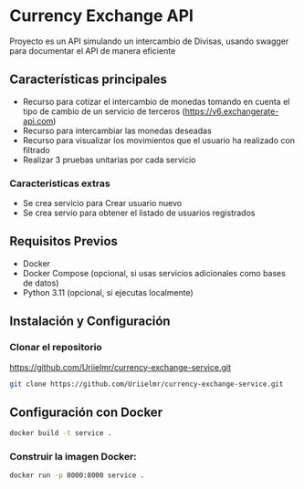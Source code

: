 # Currency Exchange API

Proyecto es un API simulando un intercambio de Divisas, usando swagger para documentar el API de manera eficiente

## Características principales

* Recurso para cotizar el intercambio de monedas tomando en cuenta el tipo de cambio de un servicio de terceros (https://v6.exchangerate-api.com) 
* Recurso para intercambiar las monedas deseadas 
* Recurso para visualizar los movimientos que el usuario ha realizado con filtrado 
* Realizar 3 pruebas unitarias por cada servicio 

### Caracteristicas extras

* Se crea servicio para Crear usuario nuevo
* Se crea servio para obtener el listado de usuarios registrados

## Requisitos Previos

- Docker
- Docker Compose (opcional, si usas servicios adicionales como bases de datos)
- Python 3.11 (opcional, si ejecutas localmente)

## Instalación y Configuración

### Clonar el repositorio
https://github.com/Uriielmr/currency-exchange-service.git

```bash
git clone https://github.com/Uriielmr/currency-exchange-service.git
```

## Configuración con Docker

```bash
docker build -t service .
```

### Construir la imagen Docker:

```bash
docker run -p 8000:8000 service .
```